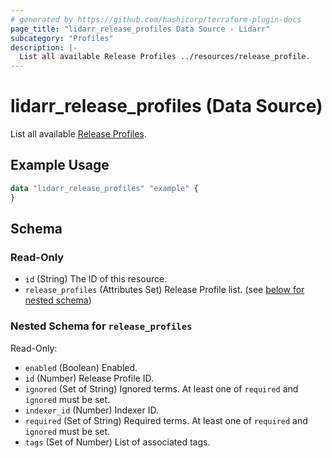 ```yaml
---
# generated by https://github.com/hashicorp/terraform-plugin-docs
page_title: "lidarr_release_profiles Data Source - Lidarr"
subcategory: "Profiles"
description: |-
  List all available Release Profiles ../resources/release_profile.
---
```


# lidarr_release_profiles (Data Source)

<!-- subcategory:Profiles -->
List all available [Release Profiles](../resources/release_profile).

## Example Usage

```terraform
data "lidarr_release_profiles" "example" {
}
```

<!-- schema generated by tfplugindocs -->
## Schema

### Read-Only

- `id` (String) The ID of this resource.
- `release_profiles` (Attributes Set) Release Profile list. (see [below for nested schema](#nestedatt--release_profiles))

<a id="nestedatt--release_profiles"></a>
### Nested Schema for `release_profiles`

Read-Only:

- `enabled` (Boolean) Enabled.
- `id` (Number) Release Profile ID.
- `ignored` (Set of String) Ignored terms. At least one of `required` and `ignored` must be set.
- `indexer_id` (Number) Indexer ID.
- `required` (Set of String) Required terms. At least one of `required` and `ignored` must be set.
- `tags` (Set of Number) List of associated tags.
